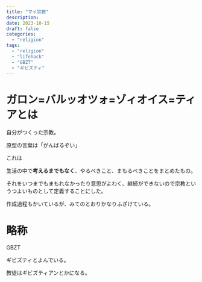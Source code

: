 ```yaml
---
title: "マイ宗教"
description:
date: 2023-10-15
draft: false
categories:
  - "religion"
tags:
  - "religion"
  - "lifehack"
  - "GBZT"
  - "ギビズティ"
---
```


# ガロン=バルッオツォ=ゾィオイス=ティアとは

自分がつくった宗教。

原型の言葉は「がんばるぞい」

これは

生活の中で**考えるまでもなく**、やるべきこと、まもるべきことをまとめたもの。

それをいつまでもまもれなかったり意思がよわく、継続ができないので宗教というつよいものとして定義することにした。

作成過程もかいているが、みてのとおりかなりふざけている。

# 略称

GBZT

ギビズティとよんでいる。

教徒はギビズティアンとかになる。
